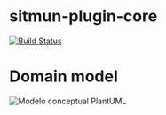 # sitmun-plugin-core
[![Build Status](https://travis-ci.org/sitmun/sitmun-plugin-core.svg?branch=master)](https://travis-ci.org/sitmun/sitmun-plugin-core)


# Domain model
![Modelo conceptual PlantUML](https://www.planttext.com/plantuml/svg/dLVDRjiu4BxhAOXS31HmsroDe6YsmHO1cg9eRA1xf2NQPaEH2acbpNPps4VP1zZJFa9UR8UaVeQYf3WvsHpE_tmp7BqtbcfRboApt0f6hbJ1X2AvaZchR4q5kRvSNsq-P-Q6oufgMX9Zxu7HMCrpBtZW1ICbimTLcFPGRfasMPOBQWmX6rDJpHNvbH7GNF2zMf5ha9Tx8DJX4b4g4FgXTD6I204YhPWGlC1yj2Wx5ZXkXRhjRX-oxCqY8y61tvIwAQc-yGuq7X2aY4XLRZMBI0KpkUPLpfMCwEod_VPsHGfLRmLh27yC2TzE4S4nzEU7RF76kHOy-q3rlicB_uSiARt7nrnfpIA67SiFz5nOkY8NrBAMye4MTSuBMZHaRx0nTru9djESF_ud2Qe6rfgcml8AP_sE6wMZQriBp61PIT4HyaZ1EAwlLjzPRd4bQwiqs-cPw1xQ6BugWLqVE8uJk3LCtr5NGMOGCBhaVt5mnYcPXmUct54H9M6G99_pOEHt9Gircsj4c03TP2u-whfIW26hzfhk7l-bnngAtEtKFVwjjt5s8m0woXTQnEX8LIibG3skRcxv7PY3DXICIe_jWha8kRIu86lmoeTqT2KmkDTCQmuuWa4p7S9LBNdEAwvc49w4967IS8dhn3NBNPLmbEKMh2E2KD6SWp7m93Z7IjrbvuARIac-vS9rTrHr7sygYYTDBBsccis9PVry6bXvmSJ8QHNr_pmUG5nJQIfyVripVKzXV2R4SpT71hHFz1xJHhgdWqoVXcFYYjsSxCfhg2o0R1A6gU9QYzdvADWzamMUgbpkr2QIca6E7tITLxzUEDA8nqKB32LtV5_hC3cR1nw_kS30VhevXbfvVgQcYy3u9k2M4-EFwGJpqoDKzKYxdQWRFY-JzEbzjlXJ6N-8GBgv9C_PNfocc12cSaH3S8R4FdIrlN1FjjxJQOjxFwG7Qz6y0nMrXm51CpaGWXQd4IMdvK3FTyNxjp6u7Rp-f63Fu7_EU3srqYM-mXkoPtBeBIrD7BBbjucUc6MdT4bjhDo88Zf3xw_TmDl5ad4tuq2XiqmDDzE19W7bhGWc2hfb8ZRAXSVoV53Z3WCrJPXbLWzSYoLnN9VIfOiz8wnAK6cv661cnB_cJLlqNm8dRr-_FZqXooKvUNNIVQ2iICMqPPBbZBoBs7jUl336_5c6xnplSldEYpQBrOey_kF_n8od3IC8X6rn1S21NqEsr30ogJNT_bQaXBSMW4uCREL11C98hNazoVwxWXbCoHa44lpeZ8LaZTch8V-kwK36BUPEugnHFyQkuL4si3w5NGJ-9r9XXevnPdZ16nEntVsHWWFd9kNJIBhCf5hyjkFoiPXPs8AyBmQc7olJ1vHbeoznX9DD-x1INsi2rNfQ2ENiUO9VFT1R2TzruIjtnAMeWK3x66laY9igf9PEAQAtcGamxRyYLl3nUS7SEKkuG-qYvNvQ0-mhfPFg1OoDb-19LaU0GWsBUTRSTvjP0vu1PuXg2FQcyIQqla8pf-NCEZkTIdZd3dPSxw9tAqvlkzX578EXWYA2YUAhDKmAKfFSzLlSs6stQRdBRkiQkX1nZLPaSzaxTlRNib0_vBBVVTAhzjt5DuBj87_jwf7AD6zQ1kyITC9xMEBhKlmF)
